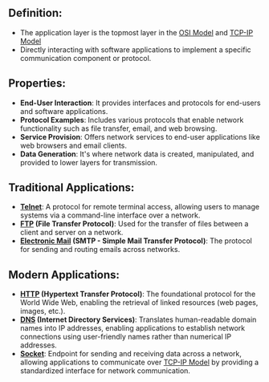 ## Definition:
- The application layer is the topmost layer in the [OSI Model](OSI%20Model.md) and [TCP-IP Model](TCP-IP%20Model.md)
- Directly interacting with software applications to implement a specific communication component or protocol.
## Properties:
- **End-User Interaction**: It provides interfaces and protocols for end-users and software applications.
- **Protocol Examples**: Includes various protocols that enable network functionality such as file transfer, email, and web browsing.
- **Service Provision**: Offers network services to end-user applications like web browsers and email clients.
- **Data Generation**: It's where network data is created, manipulated, and provided to lower layers for transmission.
## Traditional Applications:
- **[Telnet](Telnet.md)**: A protocol for remote terminal access, allowing users to manage systems via a command-line interface over a network.
- **[FTP](FTP.md) (File Transfer Protocol)**: Used for the transfer of files between a client and server on a network.
- **[Electronic Mail](Electronic%20Mail.md) (SMTP - Simple Mail Transfer Protocol)**: The protocol for sending and routing emails across networks.
## Modern Applications:
- **[HTTP](HTTP.md) (Hypertext Transfer Protocol)**: The foundational protocol for the World Wide Web, enabling the retrieval of linked resources (web pages, images, etc.).
- **[DNS](DNS.md) (Internet Directory Services)**: Translates human-readable domain names into IP addresses, enabling applications to establish network connections using user-friendly names rather than numerical IP addresses.
- **[Socket](Socket.md)**: Endpoint for sending and receiving data across a network, allowing applications to communicate over [TCP-IP Model](TCP-IP%20Model.md) by providing a standardized interface for network communication.
